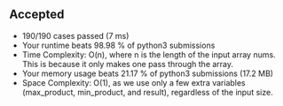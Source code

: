 Accepted
--------

-   190/190 cases passed (7 ms)
-   Your runtime beats 98.98 % of python3 submissions
-   Time Complexity: O(n), where n is the length of the input array nums. This is because it only makes one pass through the array.
-   Your memory usage beats 21.17 % of python3 submissions (17.2 MB)
-   Space Complexity: O(1), as we use only a few extra variables (max_product, min_product, and result), regardless of the input size.